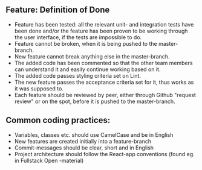 
 ## Feature: Definition of Done

 - Feature has been tested: all the relevant unit- and integration tests have been done and/or the feature has been proven to be working through the user interface, if the tests are impossible to do. 
 - Feature cannot be broken, when it is being pushed to the master-branch.
 - New feature cannot break anything else in the master-branch.
 - The added code has been commented so that the other team members can understand it and easily continue working based on it.
 - The added code passes styling criteria set on Lint.
 - The new feature passes the acceptance criteria set for it, thus works as it was supposed to.
 - Each feature should be reviewed by peer, either through Github "request review" or on the spot, before it is pushed to the master-branch.


 ## Common coding practices: 

 - Variables, classes etc. should use CamelCase and be in English
 - New features are created initially into a feature-branch
 - Commit-messages should be clear, short and in English
 - Project architecture should follow the React-app conventions (found eg. in Fullstack Open -material)